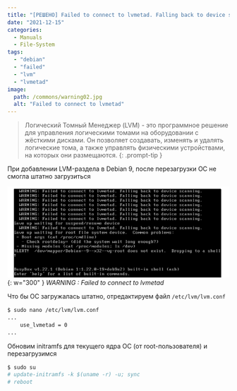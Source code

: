 ```yaml
---
title: "[РЕШЕНО] Failed to connect to lvmetad. Falling back to device scanning"
date: "2021-12-15"
categories: 
  - Manuals
  - File-System
tags: 
  - "debian"
  - "failed"
  - "lvm"
  - "lvmetad"
image:
  path: /commons/warning02.jpg
  alt: "Failed to connect to lvmetad"
---
```


> Логический Томный Менеджер (LVM) - это программное решение для управления логическими томами на оборудовании с жёсткими дисками. Он позволяет создавать, изменять и удалять логические тома, а также управлять физическими устройствами, на которых они размещаются.
{: .prompt-tip }

При добавлении LVM-раздела в Debian 9, после перезагрузки ОС не смогла штатно загрузиться

![](/assets/img/posts/2021/12/15/img.png){: w="300" }
_WARNING : Failed to connect to lvmetad_

Что бы ОС загружалась штатно, отредактируем файл `/etc/lvm/lvm.conf`

```sh
$ sudo nano /etc/lvm/lvm.conf
...
    use_lvmetad = 0
...
```

Обновим initramfs для текущего ядра ОС (от root-пользователя) и перезагрузимся

```sh
$ sudo su
# update-initramfs -k $(uname -r) -u; sync
# reboot
```
